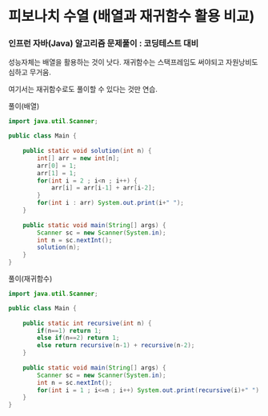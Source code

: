 # 피보나치 수열 (배열과 재귀함수 활용 비교)

### 인프런 자바(Java) 알고리즘 문제풀이 : 코딩테스트 대비

성능자체는 배열을 활용하는 것이 낫다. 재귀함수는 스택프레임도 써야되고 자원낭비도 심하고 무거움.

여기서는 재귀함수로도 풀이할 수 있다는 것만 연습.


풀이(배열)

```java
import java.util.Scanner;

public class Main {
	
	public static void solution(int n) {
		int[] arr = new int[n];
		arr[0] = 1;
		arr[1] = 1;
		for(int i = 2 ; i<n ; i++) {
			arr[i] = arr[i-1] + arr[i-2];
		}
		for(int i : arr) System.out.print(i+" ");
	}
	
	public static void main(String[] args) {
		Scanner sc = new Scanner(System.in);
		int n = sc.nextInt();
		solution(n);
	}
}
```


풀이(재귀함수)

```java
import java.util.Scanner;

public class Main {
	
	public static int recursive(int n) {
		if(n==1) return 1;
		else if(n==2) return 1;
		else return recursive(n-1) + recursive(n-2);
	}
	
	public static void main(String[] args) {
		Scanner sc = new Scanner(System.in);
		int n = sc.nextInt();
		for(int i = 1 ; i<=n ; i++) System.out.print(recursive(i)+" ");
	}
}
```